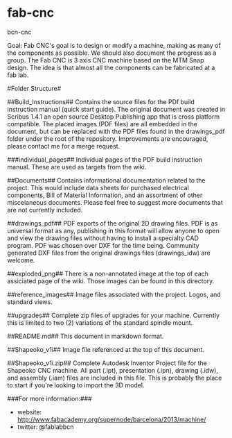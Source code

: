 fab-cnc
=======

bcn-cnc


Goal: Fab CNC's goal is to  design or modify a machine, making as many of the components as possible. We should also document the progress as a group.
The Fab CNC is 3 axis CNC machine based on the MTM Snap design. The idea is that almost all the components can be fabricated at a fab lab.

#Folder Structure#

##Build_Instructions##
Contains the source files for the PDf build instruction manual (quick start guide). The original document was created in Scribus 1.4.1 an open source Desktop Publishing app that is cross platform compatible. The placed images (PDF files) are all embedded in the document, but can be replaced with the PDF files found in the drawings_pdf folder under the root of the repository. Improvements are encouraged, please contact me for a merge request.

###individual_pages##
Individual pages of the PDF build instruction manual. These are used as targets from the wiki.

##Documents##
Contains informational documentation related to the project. This would include data sheets for purchased electrical components, Bill of Material Information, and an assortment of other miscelaneous documents. Please feel free to suggest more documents that are not currently included.

##drawings_pdf##
PDF exports of the original 2D drawing files. PDF is as universal format as any, publishing in this format will allow anyone to open and view the drawing files without having to install a specialty CAD program. PDF was chosen over DXF for the time being. Community generated DXF files from the original drawings files (drawings_idw) are welcome.

##exploded_png##
There is a non-annotated image at the top of each assiciated page of the wiki. Those images can be found in this directory.

##reference_images##
Image files associated with the project. Logos, and standard views.

##upgrades##
Complete zip files of upgrades for your machine. Currently this is limited to two (2) variations of the standard spindle mount. 

##README.md##
This document in markdown format.

##Shapeoko_v1i##
Image file referenced at the top of this document. 

##Shapeoko_v1i.zip##
Complete Autodesk Inventor Project file for the Shapeoko CNC machine. All part (.ipt), presentation (.ipn), drawing (.idw), and assembly (.iam) files are included in this file. This is probably the place to start if you're looking to import the 3D model. 


###For more information:###
- website: http://www.fabacademy.org/supernode/barcelona/2013/machine/
- twitter: @fablabbcn

